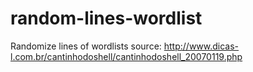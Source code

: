 # random-lines-wordlist
Randomize lines of wordlists
source: http://www.dicas-l.com.br/cantinhodoshell/cantinhodoshell_20070119.php
